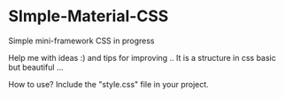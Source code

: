 # SImple-Material-CSS
Simple mini-framework CSS in progress

Help me with ideas :) and tips for improving ..
It is a structure in css basic but beautiful ...

How to use?
Include the "style.css" file in your project.
